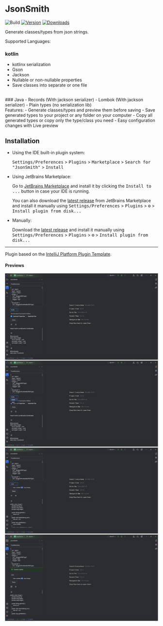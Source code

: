 # JsonSmith

![Build](https://github.com/efe-egbevwie/JsonSmith/workflows/Build/badge.svg)
[![Version](https://img.shields.io/jetbrains/plugin/v/MARKETPLACE_ID.svg)](https://plugins.jetbrains.com/plugin/MARKETPLACE_ID)
[![Downloads](https://img.shields.io/jetbrains/plugin/d/MARKETPLACE_ID.svg)](https://plugins.jetbrains.com/plugin/MARKETPLACE_ID)

<!-- Plugin description -->
Generate classes/types from json strings.
<br>

Supported Languages:
<br>
### kotlin
  - kotlinx serialization
  - Gson
  - Jackson
  - Nullable or non-nullable properties
  - Save classes into separate or one file
  <br>
### Java
  - Records (With jackson serializer)
  - Lombok (With jackson serializer)
  - Plain types (no serialization lib)
<br>
Features:
 - Generate classes/types and preview them before saving
 - Save generated types to your project or any folder on your computer
 - Copy all generated types or copy only the type/class you need
 - Easy configuration changes with Live preview
<!-- Plugin description end -->

## Installation

- Using the IDE built-in plugin system:
  
  <kbd>Settings/Preferences</kbd> > <kbd>Plugins</kbd> > <kbd>Marketplace</kbd> > <kbd>Search for "JsonSmith"</kbd> >
  <kbd>Install</kbd>
  
- Using JetBrains Marketplace:

  Go to [JetBrains Marketplace](https://plugins.jetbrains.com/plugin/MARKETPLACE_ID) and install it by clicking the <kbd>Install to ...</kbd> button in case your IDE is running.

  You can also download the [latest release](https://plugins.jetbrains.com/plugin/MARKETPLACE_ID/versions) from JetBrains Marketplace and install it manually using
  <kbd>Settings/Preferences</kbd> > <kbd>Plugins</kbd> > <kbd>⚙️</kbd> > <kbd>Install plugin from disk...</kbd>

- Manually:

  Download the [latest release](https://github.com/efe-egbevwie/JsonSmith/releases/latest) and install it manually using
  <kbd>Settings/Preferences</kbd> > <kbd>Plugins</kbd> > <kbd>⚙️</kbd> > <kbd>Install plugin from disk...</kbd>


---
Plugin based on the [IntelliJ Platform Plugin Template][template].

[template]: https://github.com/JetBrains/intellij-platform-plugin-template
[docs:plugin-description]: https://plugins.jetbrains.com/docs/intellij/plugin-user-experience.html#plugin-description-and-presentation

#### Previews
<img src="screenshots/JsonSmith_1_screenshot.png">
<br>
<img src="screenshots/JsonSmith_2_screenshot.png">
<br>
<img src="screenshots/JsonSmith_3_screenshot.png">
<br>
<img src="screenshots/JsonSmith_4_screenshot.png">
<br>

